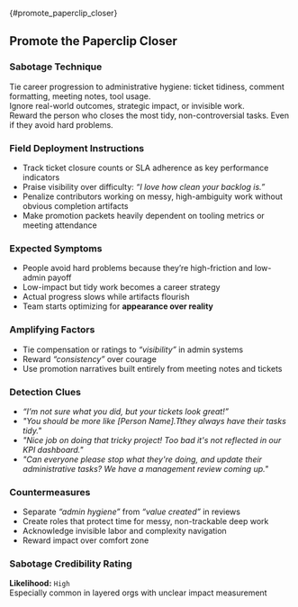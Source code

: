 {#promote_paperclip_closer}
## Promote the Paperclip Closer

### Sabotage Technique
Tie career progression to administrative hygiene: ticket tidiness, comment formatting, meeting notes, tool usage.  
Ignore real-world outcomes, strategic impact, or invisible work.  
Reward the person who closes the most tidy, non-controversial tasks. Even if they avoid hard problems.

###  Field Deployment Instructions

- Track ticket closure counts or SLA adherence as key performance indicators
- Praise visibility over difficulty: _“I love how clean your backlog is.”_
- Penalize contributors working on messy, high-ambiguity work without obvious completion artifacts
- Make promotion packets heavily dependent on tooling metrics or meeting attendance

### Expected Symptoms

- People avoid hard problems because they’re high-friction and low-admin payoff
- Low-impact but tidy work becomes a career strategy
- Actual progress slows while artifacts flourish
- Team starts optimizing for **appearance over reality**

### Amplifying Factors

- Tie compensation or ratings to _“visibility”_ in admin systems
- Reward _“consistency”_ over courage
- Use promotion narratives built entirely from meeting notes and tickets

### Detection Clues

- _“I’m not sure what you did, but your tickets look great!”_
- _"You should be more like [Person Name].Tthey always have their tasks tidy."_
- _"Nice job on doing that tricky project! Too bad it's not reflected in our KPI dashboard."_
- _"Can everyone please stop what they're doing, and update their administrative tasks? We have a management review coming up."_

### Countermeasures

- Separate _“admin hygiene”_ from _“value created”_ in reviews
- Create roles that protect time for messy, non-trackable deep work
- Acknowledge invisible labor and complexity navigation
- Reward impact over comfort zone

### Sabotage Credibility Rating

**Likelihood:** `High`  
Especially common in layered orgs with unclear impact measurement
